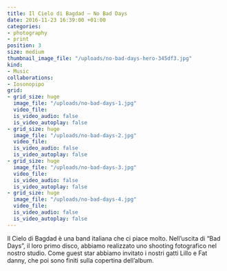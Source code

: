 ```yaml
---
title: Il Cielo di Bagdad – No Bad Days
date: 2016-11-23 16:39:00 +01:00
categories:
- photography
- print
position: 3
size: medium
thumbnail_image_file: "/uploads/no-bad-days-hero-345df3.jpg"
kind:
- Music
collaborations:
- Iosonopipo
grid:
- grid_size: huge
  image_file: "/uploads/no-bad-days-1.jpg"
  video_file: 
  is_video_audio: false
  is_video_autoplay: false
- grid_size: huge
  image_file: "/uploads/no-bad-days-2.jpg"
  video_file: 
  is_video_audio: false
  is_video_autoplay: false
- grid_size: huge
  image_file: "/uploads/no-bad-days-3.jpg"
  video_file: 
  is_video_audio: false
  is_video_autoplay: false
- grid_size: huge
  image_file: "/uploads/no-bad-days-4.jpg"
  video_file: 
  is_video_audio: false
  is_video_autoplay: false
---
```


Il Cielo di Bagdad è una band italiana che ci piace molto.
Nell’uscita di “Bad Days”, il loro primo disco, abbiamo realizzato uno shooting fotografico nel nostro studio. Come guest star abbiamo invitato i nostri gatti Lillo e Fat danny, che poi sono finiti sulla copertina dell’album.